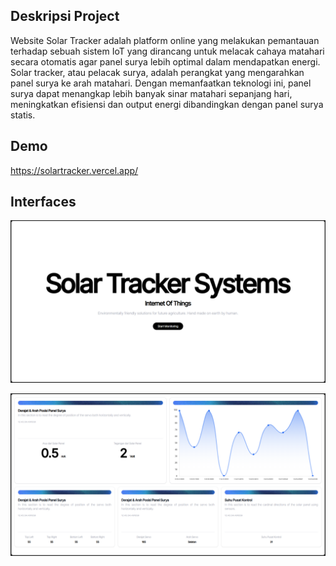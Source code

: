 ## Deskripsi Project
Website Solar Tracker adalah platform online yang melakukan pemantauan terhadap sebuah sistem IoT yang dirancang untuk melacak cahaya matahari secara otomatis agar panel surya lebih optimal dalam mendapatkan energi. Solar tracker, atau pelacak surya, adalah perangkat yang mengarahkan panel surya ke arah matahari. Dengan memanfaatkan teknologi ini, panel surya dapat menangkap lebih banyak sinar matahari sepanjang hari, meningkatkan efisiensi dan output energi dibandingkan dengan panel surya statis.

## Demo

https://solartracker.vercel.app/


## Interfaces
![Solar](/solar1.png)

![Solar](/solar2.png)
